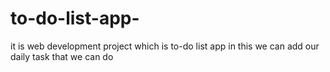 # to-do-list-app-
it is web development project which is to-do list app  in this we can add our daily task that we can do
